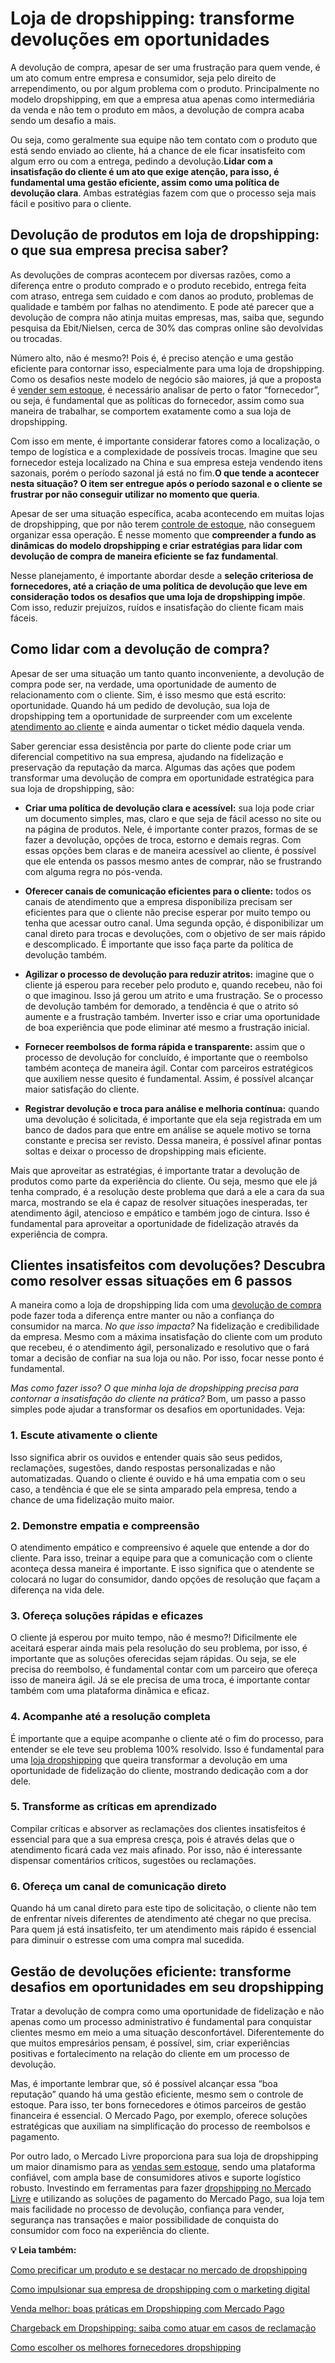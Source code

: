 # Loja de dropshipping: transforme devoluções em oportunidades

A devolução de compra, apesar de ser uma frustração para quem vende, é um ato comum entre empresa e consumidor, seja pelo direito de arrependimento, ou por algum problema com o produto. Principalmente no modelo dropshipping, em que a empresa atua apenas como intermediária da venda e não tem o produto em mãos, a devolução de compra acaba sendo um desafio a mais.

Ou seja, como geralmente sua equipe não tem contato com o produto que está sendo enviado ao cliente, há a chance de ele ficar insatisfeito com algum erro ou com a entrega, pedindo a devolução.**Lidar com a insatisfação do cliente é um ato que exige atenção, para isso, é fundamental uma gestão eficiente, assim como uma política de devolução clara**. Ambas estratégias fazem com que o processo seja mais fácil e positivo para o cliente.

## **Devolução de produtos em loja de dropshipping: o que sua empresa precisa saber?**

As devoluções de compras acontecem por diversas razões, como a diferença entre o produto comprado e o produto recebido, entrega feita com atraso, entrega sem cuidado e com danos ao produto, problemas de qualidade e também por falhas no atendimento. E pode até parecer que a devolução de compra não atinja muitas empresas, mas, saiba que, segundo pesquisa da Ebit/Nielsen, cerca de 30% das compras online são devolvidas ou trocadas.

Número alto, não é mesmo?! Pois é, é preciso atenção e uma gestão eficiente para contornar isso, especialmente para uma loja de dropshipping. Como os desafios neste modelo de negócio são maiores, já que a proposta é [vender sem estoque](https://meubolso.mercadopago.com.br/formas-de-vender-sem-estoque), é necessário analisar de perto o fator “fornecedor”, ou seja, é fundamental que as políticas do fornecedor, assim como sua maneira de trabalhar, se comportem exatamente como a sua loja de dropshipping.

Com isso em mente, é importante considerar fatores como a localização, o tempo de logística e a complexidade de possíveis trocas. Imagine que seu fornecedor esteja localizado na China e sua empresa esteja vendendo itens sazonais, porém o período sazonal já está no fim.**O que tende a acontecer nesta situação? O item ser entregue após o período sazonal e o cliente se frustrar por não conseguir utilizar no momento que queria**.

Apesar de ser uma situação específica, acaba acontecendo em muitas lojas de dropshipping, que por não terem [controle de estoque](https://meubolso.mercadopago.com.br/o-que-e-controle-de-estoque-e-como-reduzir-com-dropshipping), não conseguem organizar essa operação. É nesse momento que **compreender a fundo as dinâmicas do modelo dropshipping e criar estratégias para lidar com devolução de compra de maneira eficiente se faz fundamental**.

Nesse planejamento, é importante abordar desde a **seleção criteriosa de fornecedores, até a criação de uma política de devolução que leve em consideração todos os desafios que uma loja de dropshipping impõe**. Com isso, reduzir prejuízos, ruídos e insatisfação do cliente ficam mais fáceis.

## **Como lidar com a devolução de compra?**

Apesar de ser uma situação um tanto quanto inconveniente, a devolução de compra pode ser, na verdade, uma oportunidade de aumento de relacionamento com o cliente. Sim, é isso mesmo que está escrito: oportunidade. Quando há um pedido de devolução, sua loja de dropshipping tem a oportunidade de surpreender com um excelente [atendimento ao cliente](https://meubolso.mercadopago.com.br/atendimento-ao-cliente-pos-venda-natal) e ainda aumentar o ticket médio daquela venda.

Saber gerenciar essa desistência por parte do cliente pode criar um diferencial competitivo na sua empresa, ajudando na fidelização e preservação da reputação da marca. Algumas das ações que podem transformar uma devolução de compra em oportunidade estratégica para sua loja de dropshipping, são:

- **Criar uma política de devolução clara e acessível:** sua loja pode criar um documento simples, mas, claro e que seja de fácil acesso no site ou na página de produtos. Nele, é importante conter prazos, formas de se fazer a devolução, opções de troca, estorno e demais regras. Com essas opções bem claras e de maneira acessível ao cliente, é possível que ele entenda os passos mesmo antes de comprar, não se frustrando com alguma regra no pós-venda.

- **Oferecer canais de comunicação eficientes para o cliente:** todos os canais de atendimento que a empresa disponibiliza precisam ser eficientes para que o cliente não precise esperar por muito tempo ou tenha que acessar outro canal. Uma segunda opção, é disponibilizar um canal direto para trocas e devoluções, com o objetivo de ser mais rápido e descomplicado. É importante que isso faça parte da política de devolução também.

- **Agilizar o processo de devolução para reduzir atritos:** imagine que o cliente já esperou para receber pelo produto e, quando recebeu, não foi o que imaginou. Isso já gerou um atrito e uma frustração. Se o processo de devolução também for demorado, a tendência é que o atrito só aumente e a frustração também. Inverter isso e criar uma oportunidade de boa experiência que pode eliminar até mesmo a frustração inicial.

- **Fornecer reembolsos de forma rápida e transparente:** assim que o processo de devolução for concluído, é importante que o reembolso também aconteça de maneira ágil. Contar com parceiros estratégicos que auxiliem nesse quesito é fundamental. Assim, é possível alcançar maior satisfação do cliente.

- **Registrar devolução e troca para análise e melhoria contínua:** quando uma devolução é solicitada, é importante que ela seja registrada em um banco de dados para que entre em análise se aquele motivo se torna constante e precisa ser revisto. Dessa maneira, é possível afinar pontas soltas e deixar o processo de dropshipping mais eficiente.

Mais que aproveitar as estratégias, é importante tratar a devolução de produtos como parte da experiência do cliente. Ou seja, mesmo que ele já tenha comprado, é a resolução deste problema que dará a ele a cara da sua marca, mostrando se ela é capaz de resolver situações inesperadas, ter atendimento ágil, atencioso e empático e também jogo de cintura. Isso é fundamental para aproveitar a oportunidade de fidelização através da experiência de compra.

## **Clientes insatisfeitos com devoluções? Descubra como resolver essas situações em 6 passos**

A maneira como a loja de dropshipping lida com uma [devolução de compra](https://meubolso.mercadopago.com.br/como-lidar-com-devolucao-de-compra-no-dropshipping) pode fazer toda a diferença entre manter ou não a confiança do consumidor na marca. *No que isso impacta?* Na fidelização e credibilidade da empresa. Mesmo com a máxima insatisfação do cliente com um produto que recebeu, é o atendimento ágil, personalizado e resolutivo que o fará tomar a decisão de confiar na sua loja ou não. Por isso, focar nesse ponto é fundamental.

*Mas como fazer isso? O que minha loja de dropshipping precisa para contornar a insatisfação do cliente na prática?* Bom, um passo a passo simples pode ajudar a transformar os desafios em oportunidades. Veja:

### **1. Escute ativamente o cliente**

Isso significa abrir os ouvidos e entender quais são seus pedidos, reclamações, sugestões, dando respostas personalizadas e não automatizadas. Quando o cliente é ouvido e há uma empatia com o seu caso, a tendência é que ele se sinta amparado pela empresa, tendo a chance de uma fidelização muito maior.

### **2. Demonstre empatia e compreensão**

O atendimento empático e compreensivo é aquele que entende a dor do cliente. Para isso, treinar a equipe para que a comunicação com o cliente aconteça dessa maneira é importante. E isso significa que o atendente se colocará no lugar do consumidor, dando opções de resolução que façam a diferença na vida dele.

### **3. Ofereça soluções rápidas e eficazes**

O cliente já esperou por muito tempo, não é mesmo?! Dificilmente ele aceitará esperar ainda mais pela resolução do seu problema, por isso, é importante que as soluções oferecidas sejam rápidas. Ou seja, se ele precisa do reembolso, é fundamental contar com um parceiro que ofereça isso de maneira ágil. Já se ele precisa de uma troca, é importante contar também com uma plataforma dinâmica e eficaz.

### **4. Acompanhe até a resolução completa**

É importante que a equipe acompanhe o cliente até o fim do processo, para entender se ele teve seu problema 100% resolvido. Isso é fundamental para uma [loja dropshipping](https://meubolso.mercadopago.com.br/pt-br/solucoes-mercado-pago-em-loja-dropshipping) que queira transformar a devolução em uma oportunidade de fidelização do cliente, mostrando dedicação com a dor dele.

### **5. Transforme as críticas em aprendizado**

Compilar críticas e absorver as reclamações dos clientes insatisfeitos é essencial para que a sua empresa cresça, pois é através delas que o atendimento ficará cada vez mais afinado. Por isso, não é interessante dispensar comentários críticos, sugestões ou reclamações.

### **6. Ofereça um canal de comunicação direto**

Quando há um canal direto para este tipo de solicitação, o cliente não tem de enfrentar níveis diferentes de atendimento até chegar no que precisa. Para quem já está insatisfeito, ter um atendimento mais rápido é essencial para diminuir o estresse com uma compra mal sucedida.

## **Gestão de devoluções eficiente: transforme desafios em oportunidades em seu dropshipping**

Tratar a devolução de compra como uma oportunidade de fidelização e não apenas como um processo administrativo é fundamental para conquistar clientes mesmo em meio a uma situação desconfortável. Diferentemente do que muitos empresários pensam, é possível, sim, criar experiências positivas e fortalecimento na relação do cliente em um processo de devolução.

Mas, é importante lembrar que, só é possível alcançar essa “boa reputação” quando há uma gestão eficiente, mesmo sem o controle de estoque. Para isso, ter bons fornecedores e ótimos parceiros de gestão financeira é essencial. O Mercado Pago, por exemplo, oferece soluções estratégicas que auxiliam na simplificação do processo de reembolsos e pagamento.

Por outro lado, o Mercado Livre proporciona para sua loja de dropshipping um maior dinamismo para as [vendas sem estoque](https://meubolso.mercadopago.com.br/vendas-se-estoque-vs-modelo-tradicional-diferencas), sendo uma plataforma confiável, com ampla base de consumidores ativos e suporte logístico robusto. Investindo em ferramentas para fazer [dropshipping no Mercado Livre](https://meubolso.mercadopago.com.br/aprenda-vender-sem-estoque-com-dropshipping-no-mercado-livre) e utilizando as soluções de pagamento do Mercado Pago, sua loja tem mais facilidade no processo de devolução, confiança para vender, segurança nas transações e maior possibilidade de conquista do consumidor com foco na experiência do cliente.

**💡 Leia também:**

[Como precificar um produto e se destacar no mercado de dropshipping](https://meubolso.mercadopago.com.br/como-precificar-um-produto-dropshipping)

[Como impulsionar sua empresa de dropshipping com o marketing digital](https://meubolso.mercadopago.com.br/marketing-digital-para-empresas-de-dropshipping)

[Venda melhor: boas práticas em Dropshipping com Mercado Pago](https://meubolso.mercadopago.com.br/venda-melhor-boas-praticas-em-dropshipping-com-mercado-pago)

[Chargeback em Dropshipping: saiba como atuar em casos de reclamação](https://meubolso.mercadopago.com.br/dropshipping-saiba-como-atuar-em-casos-de-reclamacoes-e-chargebacks)

[Como escolher os melhores fornecedores dropshipping](https://meubolso.mercadopago.com.br/como-escolher-fornecedores-dropshipping)